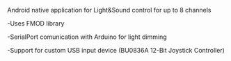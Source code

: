 Android native application for Light&Sound control for up to 8 channels

-Uses FMOD library

-SerialPort comunication with Arduino for light dimming

-Support for custom USB input device (BU0836A 12-Bit Joystick Controller)
